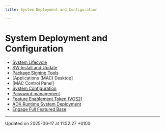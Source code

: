 ```yaml
---
title: System Deployment and Configuration

---
```


# System Deployment and Configuration





* [System Lifecycle](pg_system_lifecycle.md#page-pg-system-lifecycle)
* [SW Install and Update](pg_sw_install_and_update.md#page-pg-sw-install-and-update)
* [Package Signing Tools](pg_package_signing.md#page-pg-package-signing)
* [Applications (MAC) Desktop]
* [MAC Control Panel]
* [System Configuration](pg_system_configuration.md#page-pg-system-configuration)
* [Password management](pg_password_management.md#page-pg-password-management)
* [Feature Enablement Token (VOS2)](pg_feature_enablement_token.md#page-pg-feature-enablement-token)
* [ADK Runtime System Deployment](pg_all_deployment.md#page-pg-all-deployment)
* [Engage Full Featured Base](pg_engage_ffbase.md#page-pg-engage-ffbase)

-------------------------------

Updated on 2025-06-17 at 11:52:27 +0100
